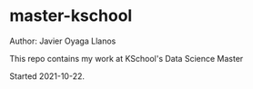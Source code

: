 # master-kschool

Author: Javier Oyaga Llanos

This repo contains my work at KSchool's Data Science Master

Started 2021-10-22.
